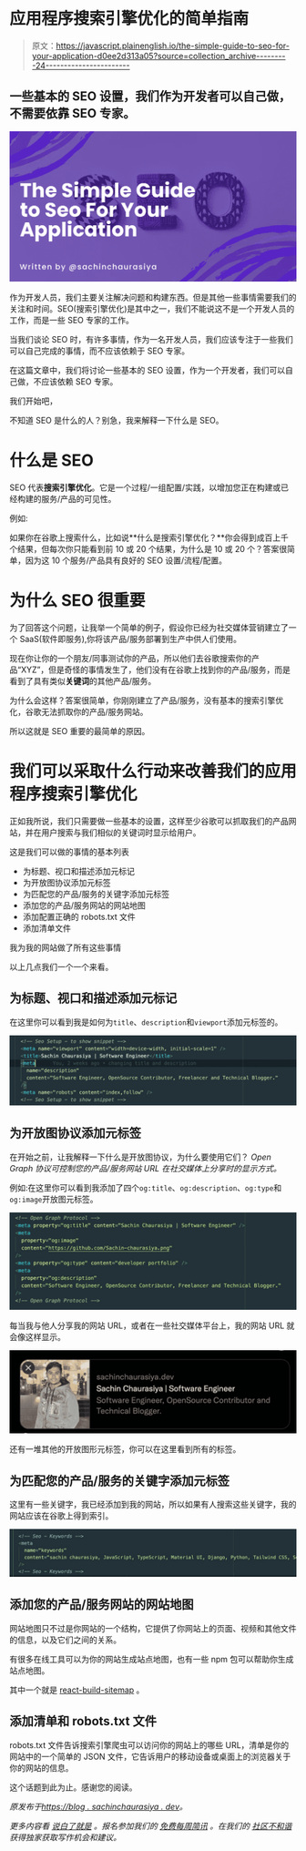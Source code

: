 # 应用程序搜索引擎优化的简单指南

> 原文：<https://javascript.plainenglish.io/the-simple-guide-to-seo-for-your-application-d0ee2d313a05?source=collection_archive---------24----------------------->

## 一些基本的 SEO 设置，我们作为开发者可以自己做，不需要依靠 SEO 专家。

![](img/dbf06b40f1494a53ebdf45e4f0e61a11.png)

作为开发人员，我们主要关注解决问题和构建东西。但是其他一些事情需要我们的关注和时间。SEO(搜索引擎优化)是其中之一，我们不能说这不是一个开发人员的工作，而是一些 SEO 专家的工作。

当我们谈论 SEO 时，有许多事情，作为一名开发人员，我们应该专注于一些我们可以自己完成的事情，而不应该依赖于 SEO 专家。

在这篇文章中，我们将讨论一些基本的 SEO 设置，作为一个开发者，我们可以自己做，不应该依赖 SEO 专家。

我们开始吧，

不知道 SEO 是什么的人？别急，我来解释一下什么是 SEO。

# 什么是 SEO

SEO 代表**搜索引擎优化**。它是一个过程/一组配置/实践，以增加您正在构建或已经构建的服务/产品的可见性。

例如:

如果你在谷歌上搜索什么，比如说**什么是搜索引擎优化？**你会得到成百上千个结果，但每次你只能看到前 10 或 20 个结果，为什么是 10 或 20 个？答案很简单，因为这 10 个服务/产品具有良好的 SEO 设置/流程/配置。

# 为什么 SEO 很重要

为了回答这个问题，让我举一个简单的例子，假设你已经为社交媒体营销建立了一个 SaaS(软件即服务),你将该产品/服务部署到生产中供人们使用。

现在你让你的一个朋友/同事测试你的产品，所以他们去谷歌搜索你的产品“XYZ”，但是奇怪的事情发生了，他们没有在谷歌上找到你的产品/服务，而是看到了具有类似**关键词**的其他产品/服务。

为什么会这样？答案很简单，你刚刚建立了产品/服务，没有基本的搜索引擎优化，谷歌无法抓取你的产品/服务网站。

所以这就是 SEO 重要的最简单的原因。

# 我们可以采取什么行动来改善我们的应用程序搜索引擎优化

正如我所说，我们只需要做一些基本的设置，这样至少谷歌可以抓取我们的产品网站，并在用户搜索与我们相似的关键词时显示给用户。

这是我们可以做的事情的基本列表

*   为标题、视口和描述添加元标记
*   为开放图协议添加元标签
*   为匹配您的产品/服务的关键字添加元标签
*   添加您的产品/服务网站的网站地图
*   添加配置正确的 robots.txt 文件
*   添加清单文件

我为我的网站做了所有这些事情

以上几点我们一个一个来看。

## 为标题、视口和描述添加元标记

在这里你可以看到我是如何为`title`、`description`和`viewport`添加元标签的。

![](img/00f866de4ed7c81ceaa77d3a81b58457.png)

## 为开放图协议添加元标签

在开始之前，让我解释一下什么是开放图协议，为什么要使用它们？ *Open Graph 协议可控制您的产品/服务网站 URL 在社交媒体上分享时的显示方式。*

例如:在这里你可以看到我添加了四个`og:title`、`og:description`、`og:type`和`og:image`开放图元标签。

![](img/7e91d53e522efd01af6e9249b8bf3459.png)

每当我与他人分享我的网站 URL，或者在一些社交媒体平台上，我的网站 URL 就会像这样显示。

![](img/ce97b2a09a2b3f15a9336fb91bb50e5b.png)

还有一堆其他的开放图形元标签，你可以在这里看到所有的标签。

## 为匹配您的产品/服务的关键字添加元标签

这里有一些关键字，我已经添加到我的网站，所以如果有人搜索这些关键字，我的网站应该在谷歌上得到索引。

![](img/0973e7f01430bd59f6c97a659fe00d74.png)

## 添加您的产品/服务网站的网站地图

网站地图只不过是你网站的一个结构，它提供了你网站上的页面、视频和其他文件的信息，以及它们之间的关系。

有很多在线工具可以为你的网站生成站点地图，也有一些 npm 包可以帮助你生成站点地图。

其中一个就是 [react-build-sitemap](https://www.npmjs.com/package/react-build-sitemap) 。

## 添加清单和 robots.txt 文件

robots.txt 文件告诉搜索引擎爬虫可以访问你的网站上的哪些 URL，清单是你的网站中的一个简单的 JSON 文件，它告诉用户的移动设备或桌面上的浏览器关于你的网站的信息。

这个话题到此为止。感谢您的阅读。

*原发布于*[*https://blog . sachinchaurasiya . dev*](https://blog.sachinchaurasiya.dev/the-simple-guide-to-seo-for-your-application)*。*

*更多内容看* [*说白了就是*](http://plainenglish.io/) *。报名参加我们的* [*免费每周简讯*](http://newsletter.plainenglish.io/) *。在我们的* [*社区不和谐*](https://discord.gg/GtDtUAvyhW) *获得独家获取写作机会和建议。*